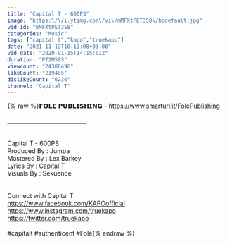 ```yaml
---
title: "Capital T - 600PS"
image: "https:\/\/i.ytimg.com\/vi\/mMFXtPET3S8\/hqdefault.jpg"
vid_id: "mMFXtPET3S8"
categories: "Music"
tags: ["capital t","kapo","truekapo"]
date: "2021-11-19T10:13:08+03:00"
vid_date: "2020-01-15T14:15:01Z"
duration: "PT2M59S"
viewcount: "24388496"
likeCount: "219485"
dislikeCount: "6236"
channel: "Capital T"
---
```

{% raw %}𝗙𝗢𝗟𝗘 𝗣𝗨𝗕𝗟𝗜𝗦𝗛𝗜𝗡𝗚 - <a rel="nofollow" target="blank" href="https://www.smarturl.it/FolePublishing">https://www.smarturl.it/FolePublishing</a><br /><br />____________________________<br /><br /><br />Capital T - 600PS<br />Produced By : Jumpa<br />Mastered By : Lex Barkey<br />Lyrics By : Capital T<br />Visuals By : Sekuence<br /><br /><br />Connect with Capital T:<br /><a rel="nofollow" target="blank" href="https://www.facebook.com/KAPOofficial">https://www.facebook.com/KAPOofficial</a><br /><a rel="nofollow" target="blank" href="https://www.instagram.com/truekapo">https://www.instagram.com/truekapo</a><br /><a rel="nofollow" target="blank" href="https://twitter.com/truekapo">https://twitter.com/truekapo</a><br /><br />#capitalt #authenticent #Folé{% endraw %}
